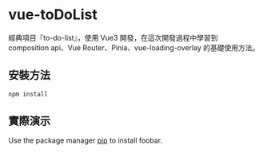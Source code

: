 # vue-toDoList

經典項目『to-do-list』，使用 Vue3 開發，在這次開發過程中學習到 composition api、Vue Router、Pinia、vue-loading-overlay 的基礎使用方法。

## 安裝方法

```bash
npm install
```

## 實際演示

Use the package manager [pip](https://pip.pypa.io/en/stable/) to install foobar.
